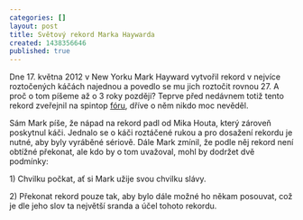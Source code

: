 ```yaml
---
categories: []
layout: post
title: Světový rekord Marka Haywarda
created: 1438356646
published: true
---
```

<p>Dne 17. května 2012 v New Yorku Mark Hayward vytvořil rekord v nejvíce roztočených káčách najednou a povedlo se mu jich roztočit rovnou 27. A proč o tom píšeme až o 3 roky později? Teprve před nedávnem totiž tento rekord zveřejnil na spintop <a href="http://www.ta0.com/forum/">fóru</a>, dříve o něm nikdo moc nevěděl.</p>

<p>Sám Mark píše, že nápad na rekord padl od Mika Houta, který zároveň poskytnul káči. Jednalo se o káči roztáčené rukou a pro dosažení rekordu je nutné, aby byly vyráběné sériově. Dále Mark zmínil, že podle něj rekord není obtížné překonat, ale kdo by o tom uvažoval, mohl by dodržet dvě podmínky:</p>

<p>1) Chvilku počkat, ať si Mark užije svou chvilku slávy.</p>

<p>2) Překonat rekord pouze tak, aby bylo dále možné ho někam posouvat, což je dle jeho slov ta největší sranda a účel tohoto rekordu.</p>

<p>&nbsp;</p>
